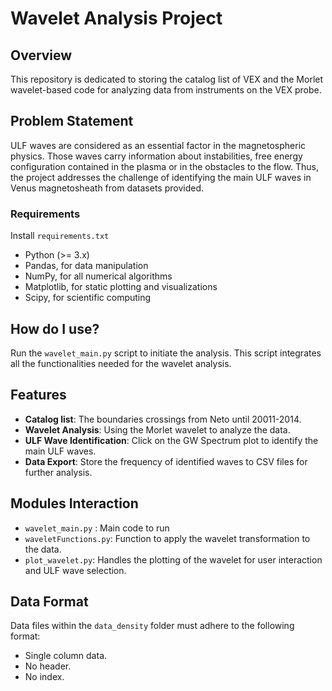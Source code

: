 # Wavelet Analysis Project

## Overview

This repository is dedicated to storing the catalog list of VEX and the Morlet wavelet-based code for analyzing data from instruments on the VEX probe.

## Problem Statement
ULF waves are considered as an essential factor in the magnetospheric physics. Those waves carry information about instabilities, free energy configuration contained in the plasma or in the obstacles to the flow. Thus, the project addresses the challenge of identifying the main ULF waves in Venus magnetosheath from datasets provided.

### Requirements

 Install `requirements.txt`

- Python (>= 3.x)
- Pandas, for data manipulation  
- NumPy, for all numerical algorithms
- Matplotlib, for static plotting and visualizations
- Scipy, for scientific computing 

## How do I use?

Run the `wavelet_main.py` script to initiate the analysis. This script integrates all the functionalities needed for the wavelet analysis.

## Features
- **Catalog list**:  The boundaries crossings from Neto until 20011-2014.
- **Wavelet Analysis**: Using the Morlet wavelet to analyze the data.
- **ULF Wave Identification**: Click on the GW Spectrum plot to identify the main ULF waves.
- **Data Export**: Store the frequency of identified waves to CSV files for further analysis.

## Modules Interaction

- `wavelet_main.py` : Main code to run
- `waveletFunctions.py`: Function to apply the wavelet transformation to the data.
- `plot_wavelet.py`: Handles the plotting of the wavelet for user interaction and ULF wave selection.

## Data Format
Data files within the `data_density` folder must adhere to the following format:
- Single column data.
- No header.
- No index.

